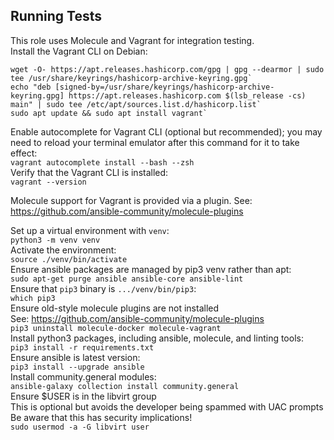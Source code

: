 ## Running Tests
This role uses Molecule and Vagrant for integration testing.  
Install the Vagrant CLI on Debian:  

    wget -O- https://apt.releases.hashicorp.com/gpg | gpg --dearmor | sudo tee /usr/share/keyrings/hashicorp-archive-keyring.gpg`  
    echo "deb [signed-by=/usr/share/keyrings/hashicorp-archive-keyring.gpg] https://apt.releases.hashicorp.com $(lsb_release -cs) main" | sudo tee /etc/apt/sources.list.d/hashicorp.list`  
    sudo apt update && sudo apt install vagrant` 
 
Enable autocomplete for Vagrant CLI (optional but recommended); you may need to reload your terminal emulator after this command for it to take effect:  
`vagrant autocomplete install --bash --zsh`  
Verify that the Vagrant CLI is installed:  
`vagrant --version`

Molecule support for Vagrant is provided via a plugin.
See: https://github.com/ansible-community/molecule-plugins

Set up a virtual environment with `venv`:  
`python3 -m venv venv`  
Activate the environment:  
`source ./venv/bin/activate`  
Ensure ansible packages are managed by pip3 venv rather than apt:  
`sudo apt-get purge ansible ansible-core ansible-lint`  
Ensure that `pip3` binary is `.../venv/bin/pip3`:  
`which pip3`  
Ensure old-style molecule plugins are not installed  
See: https://github.com/ansible-community/molecule-plugins  
`pip3 uninstall molecule-docker molecule-vagrant`  
Install python3 packages, including ansible, molecule, and linting tools:  
`pip3 install -r requirements.txt`  
Ensure ansible is latest version:  
`pip3 install --upgrade ansible`  
Install community.general modules:  
`ansible-galaxy collection install community.general`  
Ensure $USER is in the libvirt group  
This is optional but avoids the developer being spammed with UAC prompts  
Be aware that this has security implications!  
`sudo usermod -a -G libvirt user`
